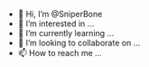 - 👋 Hi, I’m @SniperBone
- 👀 I’m interested in ...
- 🌱 I’m currently learning ...
- 💞️ I’m looking to collaborate on ...
- 📫 How to reach me ...

<!---
SniperBone is a ✨ special ✨ repository because its `README.md` (this file) appears on your GitHub profile.
You can click the Preview link to take a look at your changes.
--->
